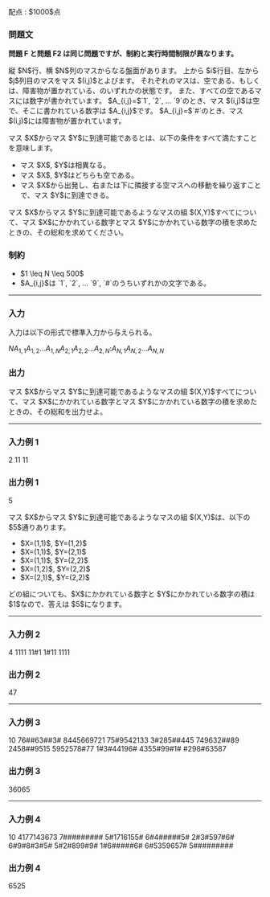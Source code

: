
<div>

<span>

<span>

<p>
配点 : $1000$点
</p>

<div>

<section>

### **問題文**

<p>

<strong>
問題 F と問題 F2 は同じ問題ですが、制約と実行時間制限が異なります。
</strong>

</p>

<p>
縦 $N$行、横 $N$列のマスからなる盤面があります。
上から $i$行目、左から $j$列目のマスをマス $(i,j)$とよびます。
それぞれのマスは、空である、もしくは、障害物が置かれている、のいずれかの状態です。
また、すべての空であるマスには数字が書かれています。
$A_{i,j}=$`1`, `2`, ... `9`のとき、マス $(i,j)$は空で、そこに書かれている数字は $A_{i,j}$です。
$A_{i,j}=$`#`のとき、マス $(i,j)$には障害物が置かれています。
</p>

<p>
マス $X$からマス $Y$に到達可能であるとは、以下の条件をすべて満たすことを意味します。
</p>

<ul>

<li>
マス $X$, $Y$は相異なる。
</li>

<li>
マス $X$, $Y$はどちらも空である。
</li>

<li>
マス $X$から出発し、右または下に隣接する空マスへの移動を繰り返すことで、マス $Y$に到達できる。
</li>

</ul>

<p>
マス $X$からマス $Y$に到達可能であるようなマスの組 $(X,Y)$すべてについて、マス $X$にかかれている数字とマス $Y$にかかれている数字の積を求めたときの、その総和を求めてください。
</p>

</section>

</div>

<div>

<section>

### **制約**

<ul>

<li>
$1 \leq N \leq 500$
</li>

<li>
$A_{i,j}$は `1`, `2`, ... `9`, `#`のうちいずれかの文字である。
</li>

</ul>

</section>

</div>

---

<div>

<div>

<section>

### **入力**

<p>
入力は以下の形式で標準入力から与えられる。
</p>

<div>

$N$$A_{1,1}A_{1,2}...A_{1,N}$$A_{2,1}A_{2,2}...A_{2,N}$$:$$A_{N,1}A_{N,2}...A_{N,N}$
</div>

</section>

</div>

<div>

<section>

### **出力**

<p>
マス $X$からマス $Y$に到達可能であるようなマスの組 $(X,Y)$すべてについて、マス $X$にかかれている数字とマス $Y$にかかれている数字の積を求めたときの、その総和を出力せよ。
</p>

</section>

</div>

</div>

---

<div>

<section>

### **入力例 1**

<div>

2
11
11

</div>

</section>

</div>

<div>

<section>

### **出力例 1**

<div>

5

</div>

<p>
マス $X$からマス $Y$に到達可能であるようなマスの組 $(X,Y)$は、以下の $5$通りあります。
</p>

<ul>

<li>
$X=(1,1)$, $Y=(1,2)$
</li>

<li>
$X=(1,1)$, $Y=(2,1)$
</li>

<li>
$X=(1,1)$, $Y=(2,2)$
</li>

<li>
$X=(1,2)$, $Y=(2,2)$
</li>

<li>
$X=(2,1)$, $Y=(2,2)$
</li>

</ul>

<p>
どの組についても、$X$にかかれている数字と $Y$にかかれている数字の積は $1$なので、答えは $5$になります。
</p>

</section>

</div>

---

<div>

<section>

### **入力例 2**

<div>

4
1111
11#1
1#11
1111

</div>

</section>

</div>

<div>

<section>

### **出力例 2**

<div>

47

</div>

</section>

</div>

---

<div>

<section>

### **入力例 3**

<div>

10
76##63##3#
8445669721
75#9542133
3#285##445
749632##89
2458##9515
5952578#77
1#3#44196#
4355#99#1#
#298#63587

</div>

</section>

</div>

<div>

<section>

### **出力例 3**

<div>

36065

</div>

</section>

</div>

---

<div>

<section>

### **入力例 4**

<div>

10
4177143673
7#########
5#1716155#
6#4#####5#
2#3#597#6#
6#9#8#3#5#
5#2#899#9#
1#6#####6#
6#5359657#
5#########

</div>

</section>

</div>

<div>

<section>

### **出力例 4**

<div>

6525

</div>

</section>

</div>

</span>

</span>

</div>
